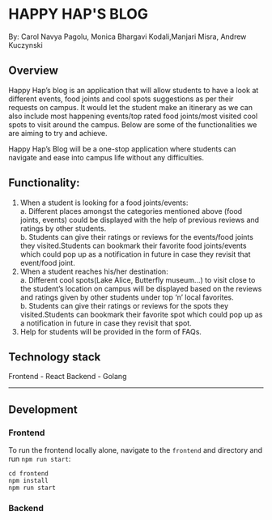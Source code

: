 # HAPPY HAP'S BLOG
By: Carol Navya Pagolu, Monica Bhargavi Kodali,Manjari Misra, Andrew Kuczynski

## Overview
Happy Hap’s blog is an application that will allow students to have a look at different events, food joints and cool spots suggestions as per their requests on campus. It would let the student make an itinerary as we can also include most happening events/top rated food joints/most visited cool spots to visit around the campus. Below are some of the functionalities we are aiming to try and achieve.

Happy Hap’s Blog will be a one-stop application where students can navigate and ease into campus life without any difficulties.

## Functionality:
1. When a student is looking for a food joints/events: <br />
a. Different places amongst the categories mentioned above (food joints, events) could be displayed with the help of previous reviews and ratings by other students. <br />
b. Students can give their ratings or reviews for the events/food joints they visited.Students can bookmark their favorite food joints/events which could pop up as a notification in future in case they revisit that event/food joint. <br />
2. When a student reaches his/her destination: <br />
a. Different cool spots(Lake Alice, Butterfly museum...) to visit close to the student’s location on campus will be displayed based on the reviews and ratings given by other students under top ‘n’ local favorites. <br />
b. Students can give their ratings or reviews for the spots they visited.Students can bookmark their favorite spot which could pop up as a notification in future in case they revisit that spot. <br />
3. Help for students will be provided in the form of FAQs. <br />

## Technology stack
Frontend - React
Backend  - Golang

---

## Development

### Frontend

To run the frontend locally alone, navigate to the `frontend` and directory and run `npm run start`:

```
cd frontend
npm install
npm run start
```

### Backend





